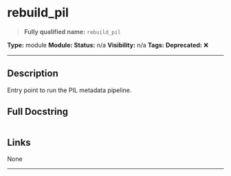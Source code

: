 # rebuild_pil
> **Fully qualified name:** `rebuild_pil`

**Type:** module
**Module:** 
**Status:** n/a
**Visibility:** n/a
**Tags:** 
**Deprecated:** ❌

---

## Description
Entry point to run the PIL metadata pipeline.

## Full Docstring
```

```

## Links
None

---
